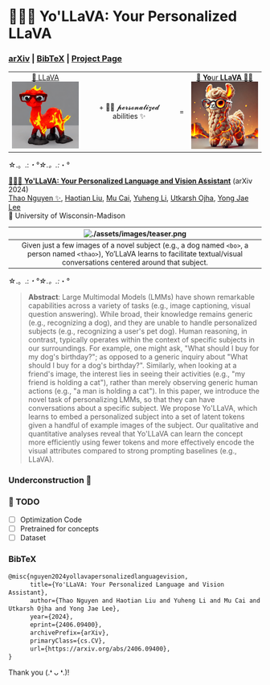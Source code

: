 # 🌋👵🏻 Yo'LLaVA: Your Personalized LLaVA

### [arXiv](https://arxiv.org/abs/2406.09400) | [BibTeX](#BibTeX) | [Project Page](https://thaoshibe.github.io/YoLLaVA/)


<!-- Yo'LLaVA <img src='./images/yollava.png' width=150> is LLaVA <img src='./images/llava_logo.png' width=150>, but can provide personlized conversation! -->

<!-- <p>
    Yo'LLaVA <img src="./images/yollava.png" width="150" align="middle"> is LLaVA <img src="./images/llava_logo.png" width="150" align="middle">, but can provide personalized conversation!
</p> -->

<table style="width: 100%; text-align: center;">
    <tr>
        <td style="text-align: center; vertical-align: middle;">
            <a href="https://llava-vl.github.io/"> 🌋 LLaVA</a> <br>
            <img src="./images/llava_logo.png" width="150" alt="LLaVA Logo">
        </td>
        <td style="text-align: center; vertical-align: middle;">
            + 👵🏻 𝓹𝓮𝓻𝓼𝓸𝓷𝓪𝓵𝓲𝔃𝓮𝓭 abilities ✨
        </td>
        <td style="text-align: center; vertical-align: middle;">
            =
        </td>
        <td style="text-align: center; vertical-align: middle;">
            <a href='https://thaoshibe.github.io/YoLLaVA'>🌋 <b>Yo</b>ur <b>LLaVA</b> 👵🏻</a><br>
            <img src="./images/yollava.png" width="150" alt="YoLLaVA Image">
        </td>
    </tr>
</table>


☆.。.:*・°☆.。.:*・°

[🌋👵🏻 **Yo'LLaVA: Your Personalized Language and Vision Assistant**](https://thaoshibe.github.io/YoLLaVA/) (arXiv 2024)<br>
[Thao Nguyen ✨](https://thaoshibe.github.io/), [Haotian Liu](https://hliu.cc/), [Mu Cai](https://pages.cs.wisc.edu/~mucai/), [Yuheng Li](https://yuheng-li.github.io/), [Utkarsh Ojha](https://utkarshojha.github.io/), [Yong Jae Lee](https://pages.cs.wisc.edu/~yongjaelee/) <br>
🦡 University of Wisconsin-Madison

| ![./assets/images/teaser.png](./images/github-teaser.png) |
|:--:|
| Given just a few images of a novel subject (e.g., a dog named `<bo>`, a person named `<thao>`), Yo’LLaVA learns to facilitate textual/visual conversations centered around that subject. |

☆.。.:*・°☆.。.:*・°

> **Abstract**: Large Multimodal Models (LMMs) have shown remarkable capabilities across a variety of tasks (e.g., image captioning, visual question answering). While broad, their knowledge remains generic (e.g., recognizing a dog), and they are unable to handle personalized subjects (e.g., recognizing a user's pet dog). Human reasoning, in contrast, typically operates within the context of specific subjects in our surroundings. For example, one might ask, "What should I buy for my dog's birthday?"; as opposed to a generic inquiry about "What should I buy for a dog's birthday?". Similarly, when looking at a friend's image, the interest lies in seeing their activities (e.g., "my friend is holding a cat"), rather than merely observing generic human actions (e.g., "a man is holding a cat"). In this paper, we introduce the novel task of personalizing LMMs, so that they can have conversations about a specific subject. We propose Yo'LLaVA, which learns to embed a personalized subject into a set of latent tokens given a handful of example images of the subject. Our qualitative and quantitative analyses reveal that Yo'LLaVA can learn the concept more efficiently using fewer tokens and more effectively encode the visual attributes compared to strong prompting baselines (e.g., LLaVA).

### Underconstruction 🚧


### 📝 TODO

- [ ] Optimization Code
- [ ] Pretrained for concepts
- [ ] Dataset

### BibTeX

```
@misc{nguyen2024yollavapersonalizedlanguagevision,
      title={Yo'LLaVA: Your Personalized Language and Vision Assistant}, 
      author={Thao Nguyen and Haotian Liu and Yuheng Li and Mu Cai and Utkarsh Ojha and Yong Jae Lee},
      year={2024},
      eprint={2406.09400},
      archivePrefix={arXiv},
      primaryClass={cs.CV},
      url={https://arxiv.org/abs/2406.09400}, 
}
```

Thank you (.❛ ᴗ ❛.)!